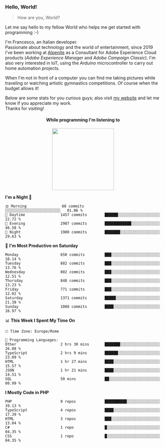 ### Hello, World!

> How are you, World?

Let me say hello to my fellow World who helps me get started with programming :-)

I'm Francesco, an Italian developer.  
Passionate about technology and the world of entertainment, since 2019 I've been working at [Alpenite](https://www.alpenite.com) as a Consultant for Adobe Experience Cloud products (*Adobe Experience Manager* and *Adobe Campaign Classic*). I'm also very interested in IoT, using the *Arduino* microcontroller to carry out home automation projects.

When I'm not in front of a computer you can find me taking pictures while traveling or watching artistic gymnastics competitions. Of course when the budget allows it!

Below are some stats for you curious guys; also visit [my website](https://www.francescorega.eu) and let me know if you appreciate my work.  
Thanks for visiting!

<div align="center">
  <h4>While programming I'm listening to</h4>
  <a href="https://apps.francescorega.eu/now-playing/11147232609" target="_blank"><img src="https://apps.francescorega.eu/now-playing/11147232609" width="200"></a>
</div>

<!--START_SECTION:waka-->
**I'm a Night 🦉** 

```text
🌞 Morning                68 commits          ░░░░░░░░░░░░░░░░░░░░░░░░░   01.06 % 
🌆 Daytime                1457 commits        ██████░░░░░░░░░░░░░░░░░░░   22.72 % 
🌃 Evening                2987 commits        ████████████░░░░░░░░░░░░░   46.58 % 
🌙 Night                  1900 commits        ███████░░░░░░░░░░░░░░░░░░   29.63 % 
```
📅 **I'm Most Productive on Saturday** 

```text
Monday                   650 commits         ███░░░░░░░░░░░░░░░░░░░░░░   10.14 % 
Tuesday                  882 commits         ███░░░░░░░░░░░░░░░░░░░░░░   13.76 % 
Wednesday                802 commits         ███░░░░░░░░░░░░░░░░░░░░░░   12.51 % 
Thursday                 848 commits         ███░░░░░░░░░░░░░░░░░░░░░░   13.23 % 
Friday                   771 commits         ███░░░░░░░░░░░░░░░░░░░░░░   12.02 % 
Saturday                 1371 commits        █████░░░░░░░░░░░░░░░░░░░░   21.38 % 
Sunday                   1088 commits        ████░░░░░░░░░░░░░░░░░░░░░   16.97 % 
```


📊 **This Week I Spent My Time On** 

```text
🕑︎ Time Zone: Europe/Rome

💬 Programming Languages: 
Other                    2 hrs 30 mins       ███████░░░░░░░░░░░░░░░░░░   26.88 % 
TypeScript               2 hrs 9 mins        ██████░░░░░░░░░░░░░░░░░░░   23.09 % 
HTML                     1 hr 27 mins        ████░░░░░░░░░░░░░░░░░░░░░   15.57 % 
JSON                     1 hr 21 mins        ████░░░░░░░░░░░░░░░░░░░░░   14.51 % 
SQL                      50 mins             ██░░░░░░░░░░░░░░░░░░░░░░░   08.99 % 
```

**I Mostly Code in PHP** 

```text
PHP                      9 repos             ██████████░░░░░░░░░░░░░░░   39.13 % 
TypeScript               4 repos             ████░░░░░░░░░░░░░░░░░░░░░   17.39 % 
HTML                     3 repos             ███░░░░░░░░░░░░░░░░░░░░░░   13.04 % 
C#                       1 repo              █░░░░░░░░░░░░░░░░░░░░░░░░   04.35 % 
CSS                      1 repo              █░░░░░░░░░░░░░░░░░░░░░░░░   04.35 % 
```




<!--END_SECTION:waka-->

